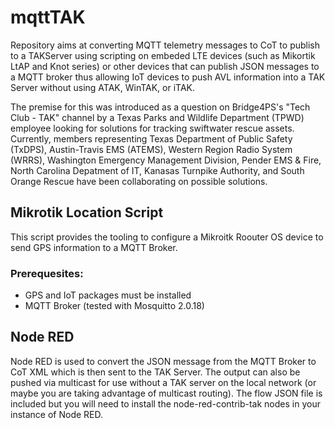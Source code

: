 # mqttTAK
Repository aims at converting MQTT telemetry messages to CoT to publish to a TAKServer using scripting on embeded LTE devices (such as Mikortik LtAP and Knot series) or other devices that can publish JSON messages to a MQTT broker thus allowing IoT devices to push AVL information into a TAK Server without using ATAK, WinTAK, or iTAK.

The premise for this was introduced as a question on Bridge4PS's "Tech Club - TAK" channel by a Texas Parks and Wildlife Department (TPWD) employee looking for solutions for tracking swiftwater rescue assets. Currently, members representing Texas Department of Public Safety (TxDPS), Austin-Travis EMS (ATEMS), Western Region Radio System (WRRS), Washington Emergency Management Division, Pender EMS & Fire, North Carolina Depatment of IT, Kanasas Turnpike Authority, and South Orange Rescue have been collaborating on possible solutions.

## Mikrotik Location Script
This script provides the tooling to configure a Mikroitk Roouter OS device to send GPS information to a MQTT Broker.
### Prerequesites:
- GPS and IoT packages must be installed
- MQTT Broker (tested with Mosquitto 2.0.18)

## Node RED
Node RED is used to convert the JSON message from the MQTT Broker to CoT XML which is then sent to the TAK Server. The output can also be pushed via multicast for use without a TAK server on the local network (or maybe you are taking advantage of multicast routing). The flow JSON file is included but you will need to install the node-red-contrib-tak nodes in your instance of Node RED.